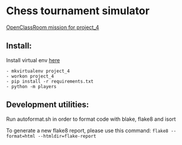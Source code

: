 # Chess tournament simulator
[OpenClassRoom mission for project_4](https://openclassrooms.com/fr/paths/322/projects/834/assignment)

## Install:
  Install virtual env [here](https://virtualenvwrapper.readthedocs.io/en/latest/)
  ```
  - mkvirtualenv project_4
  - workon project_4
  - pip install -r requirements.txt
  - python -m players
  ```
  
## Development utilities:
  Run autoformat.sh in order to format code with blake, flake8 and isort
  
  To generate a new flake8 report, please use this command:
  ```flake8 --format=html --htmldir=flake-report```
